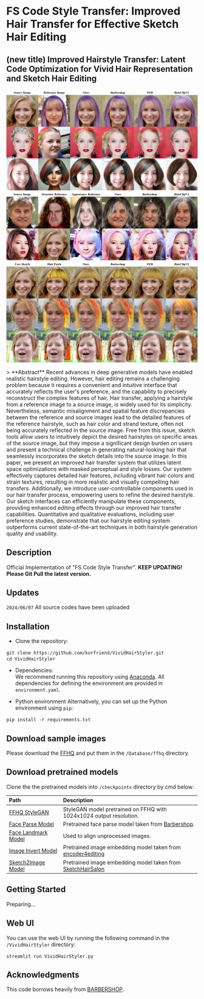 # FS Code Style Transfer: Improved Hair Transfer for Effective Sketch Hair Editing
## (new title) Improved Hairstyle Transfer: Latent Code Optimization for Vivid Hair Representation and Sketch Hair Editing
<p align="center">
  <img src="docs/assets/teasor_1refs.jpg" alt="teaser">
  <img src="docs/assets/teasor_2refs.jpg" alt="teaser">
  <img src="docs/assets/teasor_sketch.jpg" alt="teaser">
</p>
> **Abstract** Recent advances in deep generative models have enabled realistic hairstyle editing. However, hair editing remains a challenging problem because it requires a convenient and intuitive interface that accurately reflects the user's preference, and the capability to precisely reconstruct the complex features of hair. Hair transfer, applying a hairstyle from a reference image to a source image, is widely used for its simplicity. Nevertheless, semantic misalignment and spatial feature discrepancies between the reference and source images lead to the detailed features of the reference hairstyle, such as hair color and strand texture, often not being accurately reflected in the source image. Free from this issue, sketch tools allow users to intuitively depict the desired hairstyles on specific areas of the source image, but they impose a significant design burden on users and present a technical challenge in generating natural-looking hair that seamlessly incorporates the sketch details into the source image. In this paper, we present an improved hair transfer system that utilizes latent space optimizations with masked perceptual and style losses. Our system effectively captures detailed hair features, including vibrant hair colors and strain textures, resulting in more realistic and visually compelling hair transfers. Additionally, we introduce user-controllable components used in our hair transfer process, empowering users to refine the desired hairstyle. Our sketch interfaces can efficiently manipulate these components, providing enhanced editing effects through our improved hair transfer capabilities. Quantitative and qualitative evaluations, including user preference studies, demonstrate that our hairstyle editing system outperforms current state-of-the-art techniques in both hairstyle generation quality and usability.

## Description
Official Implementation of "FS Code Style Transfer". **KEEP UPDATING! Please Git Pull the latest version.**

## Updates
`2024/06/07` All source codes have been uploaded

## Installation
- Clone the repository:
``` 
git clone https://github.com/korfriend/VividHairStyler.git
cd VividHairStyler
```
- Dependencies:  
We recommend running this repository using [Anaconda](https://docs.anaconda.com/anaconda/install/). 
All dependencies for defining the environment are provided in `environment.yaml`.

- Python environment
Alternatively, you can set up the Python environment using `pip`:
```
pip install -r requirements.txt
```

## Download sample images
Please download the [FFHQ](https://drive.google.com/drive/folders/1RxzbNcKb3bPDKccyo300YXCJ8EvZSaIL) and put them in the `/Database/ffhq` directory.

## Download pretrained models
Clone the the pretrained models into `/checkpoints` directory by cmd below:

| Path | Description
| :--- | :----------
|[FFHQ StyleGAN](https://drive.google.com/file/d/1g8S81ZybmrF86OjvjLYJzx-wx83ZOiIw/view?usp=drive_link) | StyleGAN model pretrained on FFHQ with 1024x1024 output resolution.
|[Face Parse Model](https://drive.google.com/file/d/1OG6t7q4PpHOoYNdP-ipoxuqYbfMSgPta/view?usp=drive_link) | Pretrained face parse model taken from [Barbershop](https://github.com/ZPdesu/Barbershop/).
|[Face Landmark Model](https://drive.google.com/file/d/1c-SgUUQj0X1mIl-W-_2sMboI2QS7GzfK/view?usp=drive_link) | Used to align unprocessed images.
|[Image Invert Model](https://drive.google.com/file/d/1cUv_reLE6k3604or78EranS7XzuVMWeO/view?usp=sharing) | Pretrained image embedding model taken from [encoder4editing](https://github.com/omertov/encoder4editing)
|[Sketch2Image Model](https://drive.google.com/file/d/1XiJbvWxzDCZaA-p1s6BWKasIMVlHcOrx/view?usp=sharing) | Pretrained image embedding model taken from [SketchHairSalon](https://github.com/chufengxiao/SketchHairSalon/)

## Getting Started  
Preparing...

## Web UI

You can use the web UI by running the following command in the `/VividHairStyler` directory:
```
streamlit run VividHairStyler.py
```


## Acknowledgments
This code borrows heavily from [BARBERSHOP](https://github.com/ZPdesu/Barbershop).

